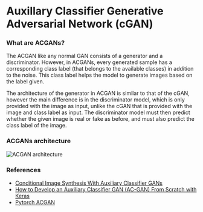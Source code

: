 # Auxillary Classifier Generative Adversarial Network (cGAN)

### What are ACGANs?
The ACGAN like any normal GAN consists of a generator and a discriminator. However, in ACGANs, every generated sample has a corresponding class label (that belongs to the available classes) in addition to the noise. This class label helps the model to generate images based on the label given.

The architecture of the generator in ACGAN is similar to that of the cGAN, however the main difference is in the discriminator model, which is only provided with the image as input, unlike the cGAN that is provided with the image and class label as input. The discriminator model must then predict whether the given image is real or fake as before, and must also predict the class label of the image.

### ACGANs architecture
![ACGAN architecture](assets/ACGAN.png)

### References
 - [Conditional Image Synthesis With Auxiliary Classifier GANs](https://arxiv.org/pdf/1610.09585.pdf)
 - [How to Develop an Auxiliary Classifier GAN (AC-GAN) From Scratch with Keras](https://machinelearningmastery.com/how-to-develop-an-auxiliary-classifier-gan-ac-gan-from-scratch-with-keras/)
 - [Pytorch ACGAN](https://github.com/eriklindernoren/PyTorch-GAN/blob/master/implementations/acgan)


